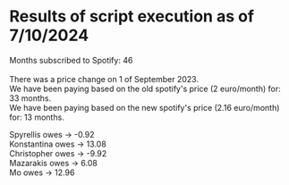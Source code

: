 # Results of script execution as of 7/10/2024

Months subscribed to Spotify: 46 <br>
<br>
There was a price change on 1 of September 2023. <br>
We have been paying based on the old spotify's price (2 euro/month) for: 33 months.<br>
We have been paying based on the new spotify's price (2.16 euro/month) for: 13 months.<br>

Spyrellis  owes -> -0.92 <br>
Konstantina  owes -> 13.08 <br>
Christopher  owes -> -9.92 <br>
Mazarakis  owes -> 6.08 <br>
Mo  owes -> 12.96 <br>

